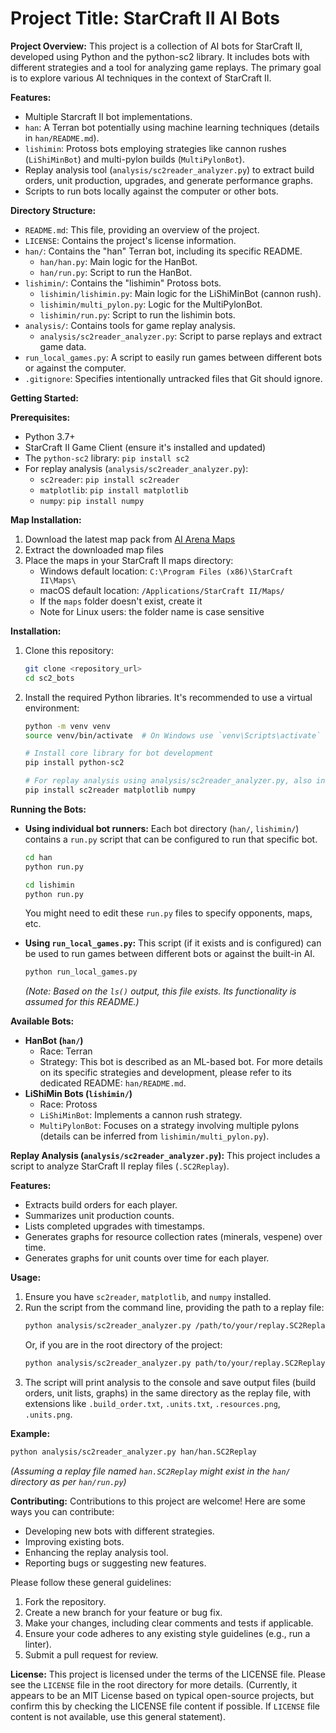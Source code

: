 # Project Title: StarCraft II AI Bots

**Project Overview:**
This project is a collection of AI bots for StarCraft II, developed using Python and the python-sc2 library. It includes bots with different strategies and a tool for analyzing game replays. The primary goal is to explore various AI techniques in the context of StarCraft II.

**Features:**
*   Multiple Starcraft II bot implementations.
*   `han`: A Terran bot potentially using machine learning techniques (details in `han/README.md`).
*   `lishimin`: Protoss bots employing strategies like cannon rushes (`LiShiMinBot`) and multi-pylon builds (`MultiPylonBot`).
*   Replay analysis tool (`analysis/sc2reader_analyzer.py`) to extract build orders, unit production, upgrades, and generate performance graphs.
*   Scripts to run bots locally against the computer or other bots.

**Directory Structure:**
*   `README.md`: This file, providing an overview of the project.
*   `LICENSE`: Contains the project's license information.
*   `han/`: Contains the "han" Terran bot, including its specific README.
    *   `han/han.py`: Main logic for the HanBot.
    *   `han/run.py`: Script to run the HanBot.
*   `lishimin/`: Contains the "lishimin" Protoss bots.
    *   `lishimin/lishimin.py`: Main logic for the LiShiMinBot (cannon rush).
    *   `lishimin/multi_pylon.py`: Logic for the MultiPylonBot.
    *   `lishimin/run.py`: Script to run the lishimin bots.
*   `analysis/`: Contains tools for game replay analysis.
    *   `analysis/sc2reader_analyzer.py`: Script to parse replays and extract game data.
*   `run_local_games.py`: A script to easily run games between different bots or against the computer.
*   `.gitignore`: Specifies intentionally untracked files that Git should ignore.

**Getting Started:**

**Prerequisites:**
*   Python 3.7+
*   StarCraft II Game Client (ensure it's installed and updated)
*   The `python-sc2` library: `pip install sc2`
*   For replay analysis (`analysis/sc2reader_analyzer.py`):
    *   `sc2reader`: `pip install sc2reader`
    *   `matplotlib`: `pip install matplotlib`
    *   `numpy`: `pip install numpy`

**Map Installation:**
1.  Download the latest map pack from [AI Arena Maps](https://aiarena.net/wiki/maps/)
2.  Extract the downloaded map files
3.  Place the maps in your StarCraft II maps directory:
    *   Windows default location: `C:\Program Files (x86)\StarCraft II\Maps\`
    *   macOS default location: `/Applications/StarCraft II/Maps/`
    *   If the `maps` folder doesn't exist, create it
    *   Note for Linux users: the folder name is case sensitive

**Installation:**
1.  Clone this repository:
    ```bash
    git clone <repository_url>
    cd sc2_bots
    ```
2.  Install the required Python libraries. It's recommended to use a virtual environment:
    ```bash
    python -m venv venv
    source venv/bin/activate  # On Windows use `venv\Scripts\activate`

    # Install core library for bot development
    pip install python-sc2

    # For replay analysis using analysis/sc2reader_analyzer.py, also install:
    pip install sc2reader matplotlib numpy
    ```

**Running the Bots:**

*   **Using individual bot runners:**
    Each bot directory (`han/`, `lishimin/`) contains a `run.py` script that can be configured to run that specific bot.
    ```bash
    cd han
    python run.py
    ```
    ```bash
    cd lishimin
    python run.py
    ```
    You might need to edit these `run.py` files to specify opponents, maps, etc.

*   **Using `run_local_games.py`:**
    This script (if it exists and is configured) can be used to run games between different bots or against the built-in AI.
    ```bash
    python run_local_games.py
    ```
    *(Note: Based on the `ls()` output, this file exists. Its functionality is assumed for this README.)*

**Available Bots:**

*   **HanBot (`han/`)**
    *   Race: Terran
    *   Strategy: This bot is described as an ML-based bot. For more details on its specific strategies and development, please refer to its dedicated README: `han/README.md`.
*   **LiShiMin Bots (`lishimin/`)**
    *   Race: Protoss
    *   `LiShiMinBot`: Implements a cannon rush strategy.
    *   `MultiPylonBot`: Focuses on a strategy involving multiple pylons (details can be inferred from `lishimin/multi_pylon.py`).

**Replay Analysis (`analysis/sc2reader_analyzer.py`):**
This project includes a script to analyze StarCraft II replay files (`.SC2Replay`).

**Features:**
*   Extracts build orders for each player.
*   Summarizes unit production counts.
*   Lists completed upgrades with timestamps.
*   Generates graphs for resource collection rates (minerals, vespene) over time.
*   Generates graphs for unit counts over time for each player.

**Usage:**
1.  Ensure you have `sc2reader`, `matplotlib`, and `numpy` installed.
2.  Run the script from the command line, providing the path to a replay file:
    ```bash
    python analysis/sc2reader_analyzer.py /path/to/your/replay.SC2Replay
    ```
    Or, if you are in the root directory of the project:
    ```bash
    python analysis/sc2reader_analyzer.py path/to/your/replay.SC2Replay
    ```
3.  The script will print analysis to the console and save output files (build orders, unit lists, graphs) in the same directory as the replay file, with extensions like `.build_order.txt`, `.units.txt`, `.resources.png`, `.units.png`.

**Example:**
```bash
python analysis/sc2reader_analyzer.py han/han.SC2Replay 
```
*(Assuming a replay file named `han.SC2Replay` might exist in the `han/` directory as per `han/run.py`)*

**Contributing:**
Contributions to this project are welcome! Here are some ways you can contribute:
*   Developing new bots with different strategies.
*   Improving existing bots.
*   Enhancing the replay analysis tool.
*   Reporting bugs or suggesting new features.

Please follow these general guidelines:
1.  Fork the repository.
2.  Create a new branch for your feature or bug fix.
3.  Make your changes, including clear comments and tests if applicable.
4.  Ensure your code adheres to any existing style guidelines (e.g., run a linter).
5.  Submit a pull request for review.

**License:**
This project is licensed under the terms of the LICENSE file. Please see the `LICENSE` file in the root directory for more details. (Currently, it appears to be an MIT License based on typical open-source projects, but confirm this by checking the LICENSE file content if possible. If `LICENSE` file content is not available, use this general statement).
